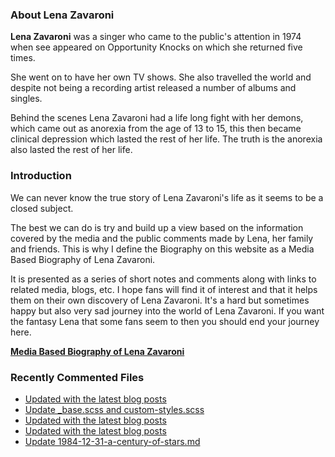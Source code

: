 ### About Lena Zavaroni

<p><strong>Lena Zavaroni</strong> was a singer who came to the public's attention in 1974 when see appeared on Opportunity Knocks on which she returned five times.</p>

<p>She went on to have her own TV shows. She also travelled the world and despite not being a recording artist released a number of albums and singles.</p>

<p>Behind the scenes Lena Zavaroni had a life long fight with her demons, which came out as anorexia from the age of 13 to 15, this then became clinical depression which lasted the rest of her life. The truth is the anorexia also lasted the rest of her life.</p>

### Introduction

<p>We can never know the true story of Lena Zavaroni's life as it seems to be a closed subject.</p>

<p>The best we can do is try and build up a view based on the information covered by the media and the public comments made by Lena, her family and friends. This is why I define the Biography on this website as a Media Based Biography of Lena Zavaroni.</p>

<p>It is presented as a series of short notes and comments along with links to related media, blogs, etc. I hope fans will find it of interest and that it helps them on their own discovery of Lena Zavaroni. It's a hard but sometimes happy but also very sad journey into the world of Lena Zavaroni. If you want the fantasy Lena that some fans seem to then you should end your journey here.</p>

<a href="https://fanzoflenazavaroni.github.io/biography/lena-zavaroni/"><strong>Media Based Biography of Lena Zavaroni</strong></a>

### Recently Commented Files

<!-- BLOG-POST-LIST:START -->
- [Updated with the latest blog posts](https://github.com/FanzOfLenaZavaroni/fanzoflenazavaroni.github.io/commit/dc067076b46c2e506a932c87f5b8db1c412e488f)
- [Update _base.scss and custom-styles.scss](https://github.com/FanzOfLenaZavaroni/fanzoflenazavaroni.github.io/commit/ba669e145f2013519c561a9c7fca9c5ce48910b7)
- [Updated with the latest blog posts](https://github.com/FanzOfLenaZavaroni/fanzoflenazavaroni.github.io/commit/b1399b11fe1c72140c671959b5c374dc33326a35)
- [Updated with the latest blog posts](https://github.com/FanzOfLenaZavaroni/fanzoflenazavaroni.github.io/commit/204029d5c6aed3b7b74da26ae051ddccafecf534)
- [Update 1984-12-31-a-century-of-stars.md](https://github.com/FanzOfLenaZavaroni/fanzoflenazavaroni.github.io/commit/5f4b0b96dc437eedf4a46915818518a6571ad231)
<!-- BLOG-POST-LIST:END -->
